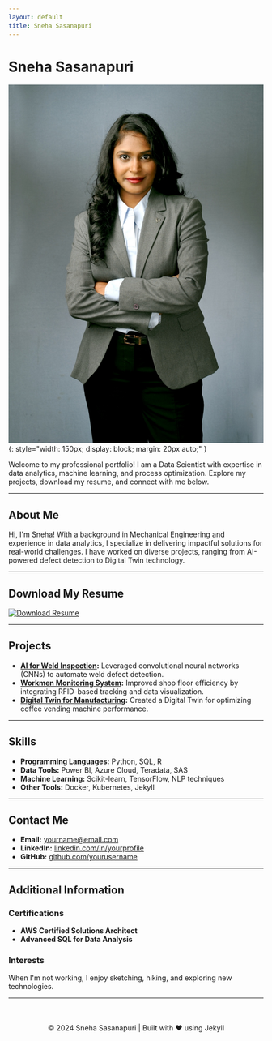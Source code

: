 ```yaml
---
layout: default
title: Sneha Sasanapuri
---
```


# Sneha Sasanapuri

![Sneha Sasanapuri](assets/Sneha%20Professional%20photo.JPG){: style="width: 150px; display: block; margin: 20px auto;" }

Welcome to my professional portfolio! I am a Data Scientist with expertise in data analytics, machine learning, and process optimization. Explore my projects, download my resume, and connect with me below.

---

## About Me

Hi, I'm Sneha! With a background in Mechanical Engineering and experience in data analytics, I specialize in delivering impactful solutions for real-world challenges. I have worked on diverse projects, ranging from AI-powered defect detection to Digital Twin technology.

---

## Download My Resume

[![Download Resume](https://img.shields.io/badge/Resume-Download-blue?style=flat-square)](assets/Sneha_Sasanapuri_Resume.pdf)

---

## Projects

- **[AI for Weld Inspection](https://github.com/yourusername/project1):** Leveraged convolutional neural networks (CNNs) to automate weld defect detection.
- **[Workmen Monitoring System](https://github.com/yourusername/project2):** Improved shop floor efficiency by integrating RFID-based tracking and data visualization.
- **[Digital Twin for Manufacturing](https://github.com/yourusername/project3):** Created a Digital Twin for optimizing coffee vending machine performance.

---

## Skills

- **Programming Languages:** Python, SQL, R
- **Data Tools:** Power BI, Azure Cloud, Teradata, SAS
- **Machine Learning:** Scikit-learn, TensorFlow, NLP techniques
- **Other Tools:** Docker, Kubernetes, Jekyll

---

## Contact Me

- **Email:** [yourname@email.com](mailto:yourname@email.com)
- **LinkedIn:** [linkedin.com/in/yourprofile](https://linkedin.com/in/yourprofile)
- **GitHub:** [github.com/yourusername](https://github.com/yourusername)

---

## Additional Information

### Certifications
- **AWS Certified Solutions Architect**
- **Advanced SQL for Data Analysis**

### Interests
When I'm not working, I enjoy sketching, hiking, and exploring new technologies.

---

<footer style="text-align: center; margin-top: 50px;">
&copy; 2024 Sneha Sasanapuri | Built with ❤️ using Jekyll
</footer>
